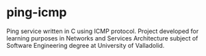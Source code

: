 # ping-icmp
Ping service written in C using ICMP protocol. Project developed for learning purposes in Networks and Services Architecture subject of Software Engineering degree at University of Valladolid.
